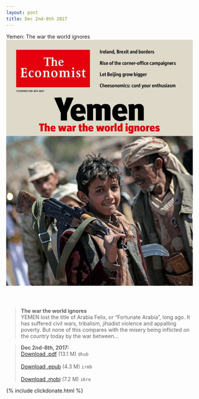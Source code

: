 ```yaml
---
layout: post
title: Dec 2nd-8th 2017
---
```


<div class="message">
	Yemen: The war the world ignores
</div>

<header class="xmas">
<div class="cover upload">
<img src="/public/img/the-economist/img_2017.12.02.jpg" />
</div>
</header>
<!--more-->

> **The war the world ignores** <br/>
YEMEN lost the title of Arabia Felix, or “Fortunate Arabia”, long ago. It has suffered civil wars, tribalism, jihadist violence and appalling poverty. But none of this compares with the misery being inflicted on the country today by the war between...

> **Dec 2nd-8th, 2017:**<br/>
[Download .pdf](https://pan.baidu.com/s/1mibzTnM) (13.1 M) 
`dhub` <br/><br/>
[Download .epub](https://pan.baidu.com/s/1qYSK9ZI) (4.3 M) 
`irmb` <br/><br/>
[Download .mobi](https://pan.baidu.com/s/1o8Uk6oi) (7.2 M) 
`i6re`

{% include clickdonate.html %}
